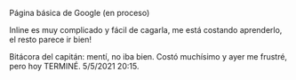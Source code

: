 Página básica de Google (en proceso)

Inline es muy complicado y fácil de cagarla, me está costando aprenderlo, el resto parece ir bien!

Bitácora del capitán: mentí, no iba bien. Costó muchísimo y ayer me frustré, pero hoy TERMINÉ. 5/5/2021 20:15.